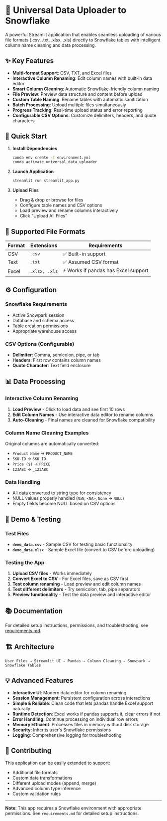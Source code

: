 # 🚀 Universal Data Uploader to Snowflake

A powerful Streamlit application that enables seamless uploading of various file formats (.csv, .txt, .xlsx, .xls) directly to Snowflake tables with intelligent column name cleaning and data processing.

## ✨ Key Features

- **Multi-format Support**: CSV, TXT, and Excel files
- **Interactive Column Renaming**: Edit column names with built-in data editor
- **Smart Column Cleaning**: Automatic Snowflake-friendly column naming
- **File Preview**: Preview data structure and content before upload
- **Custom Table Naming**: Rename tables with automatic sanitization
- **Batch Processing**: Upload multiple files simultaneously
- **Progress Tracking**: Real-time upload status and error reporting
- **Configurable CSV Options**: Customize delimiters, headers, and quote characters

## 🚀 Quick Start

1. **Install Dependencies**
   ```bash
   conda env create -f environment.yml
   conda activate universal_data_uploader
   ```

2. **Launch Application**
   ```bash
   streamlit run streamlit_app.py
   ```

3. **Upload Files**
   - Drag & drop or browse for files
   - Configure table names and CSV options
   - Load preview and rename columns interactively
   - Click "Upload All Files"

## 📁 Supported File Formats

| Format | Extensions | Requirements |
|--------|------------|--------------|
| CSV | `.csv` | ✅ Built-in support |
| Text | `.txt` | ✅ Assumed CSV format |
| Excel | `.xlsx, .xls` | ⚡ Works if pandas has Excel support |

## ⚙️ Configuration

### Snowflake Requirements
- Active Snowpark session
- Database and schema access
- Table creation permissions
- Appropriate warehouse access

### CSV Options (Configurable)
- **Delimiter**: Comma, semicolon, pipe, or tab
- **Headers**: First row contains column names
- **Quote Character**: Text field enclosure

## 📊 Data Processing

### Interactive Column Renaming
1. **Load Preview** - Click to load data and see first 10 rows
2. **Edit Column Names** - Use interactive data editor to rename columns
3. **Auto-Cleaning** - Final names are cleaned for Snowflake compatibility

### Column Name Cleaning Examples
Original columns are automatically converted:
- `Product Name` → `PRODUCT_NAME`
- `SKU-ID` → `SKU_ID`
- `Price ($)` → `PRICE`
- `123ABC` → `_123ABC`

### Data Handling
- All data converted to string type for consistency
- NULL values properly handled (`NaN`, `<NA>`, `None` → `NULL`)
- Empty fields become NULL based on CSV options

## 🔧 Demo & Testing

### Test Files
- **`demo_data.csv`** - Sample CSV for testing basic functionality
- **`demo_data.xlsx`** - Sample Excel file (convert to CSV before uploading)

### Testing the App
1. **Upload CSV files** - Works immediately
2. **Convert Excel to CSV** - For Excel files, save as CSV first
3. **Test column renaming** - Load preview and edit column names
4. **Test different delimiters** - Try semicolon, tab, pipe separators
5. **Preview functionality** - Test the data preview and interactive editor

## 📚 Documentation

For detailed setup instructions, permissions, and troubleshooting, see [requirements.md](requirements.md).

## 🏗️ Architecture

```
User Files → Streamlit UI → Pandas → Column Cleaning → Snowpark → Snowflake Tables
```

## 💡 Advanced Features

- **Interactive UI**: Modern data editor for column renaming
- **Session Management**: Persistent configuration across interactions
- **Simple & Reliable**: Clean code that lets pandas handle Excel support naturally
- **Runtime Detection**: Excel works if pandas supports it, clear errors if not
- **Error Handling**: Continue processing on individual row errors  
- **Memory Efficient**: Processes files in memory without disk storage
- **Security**: Inherits user's Snowflake permissions
- **Logging**: Comprehensive logging for troubleshooting

## 🤝 Contributing

This application can be easily extended to support:
- Additional file formats
- Custom data transformations
- Different upload modes (append, merge)
- Advanced column type inference
- Custom validation rules

---

**Note**: This app requires a Snowflake environment with appropriate permissions. See `requirements.md` for detailed setup instructions. 